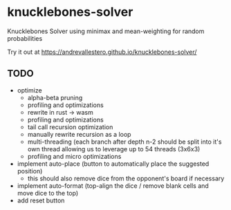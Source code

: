 # knucklebones-solver
Knucklebones Solver using minimax and mean-weighting for random probabilities

Try it out at https://andrevallestero.github.io/knucklebones-solver/

## TODO
- optimize
  - alpha-beta pruning
  - profiling and optimizations
  - rewrite in rust -> wasm
  - profiling and optimizations
  - tail call recursion optimization
  - manually rewrite recursion as a loop
  - multi-threading (each branch after depth n-2 should be split into it's own thread allowing us to leverage up to 54 threads (3x6x3)
  - profiling and micro optimizations
- implement auto-place (button to automatically place the suggested position)
  - this should also remove dice from the opponent's board if necessary
- implement auto-format (top-align the dice / remove blank cells and move dice to the top)
- add reset button
